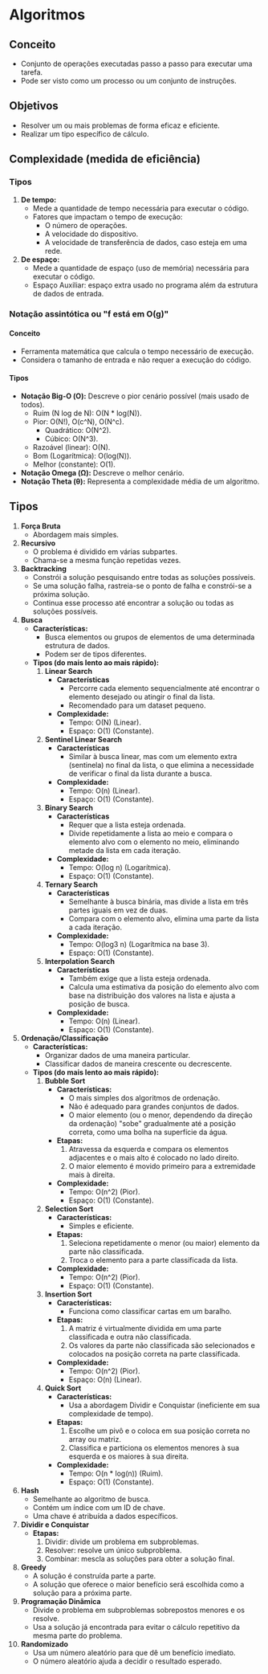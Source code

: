 # Algoritmos

## Conceito

- Conjunto de operações executadas passo a passo para executar uma tarefa.
- Pode ser visto como um processo ou um conjunto de instruções.

## Objetivos

- Resolver um ou mais problemas de forma eficaz e eficiente.
- Realizar um tipo específico de cálculo.

## Complexidade (medida de eficiência)

### Tipos

1. **De tempo:**
   - Mede a quantidade de tempo necessária para executar o código.
   - Fatores que impactam o tempo de execução:
     - O número de operações.
     - A velocidade do dispositivo.
     - A velocidade de transferência de dados, caso esteja em uma rede.
2. **De espaço:**
   - Mede a quantidade de espaço (uso de memória) necessária para executar o código.
   - Espaço Auxiliar: espaço extra usado no programa além da estrutura de dados de entrada.

### Notação assintótica ou "f está em Ο(g)"

#### Conceito

- Ferramenta matemática que calcula o tempo necessário de execução.
- Considera o tamanho de entrada e não requer a execução do código.

#### Tipos

- **Notação Big-O (Ο):** Descreve o pior cenário possível (mais usado de todos).
  - Ruim (N log de N): O(N \* log(N)).
  - Pior: O(N!), O(c^N), O(N^c).
    - Quadrático: O(N^2).
    - Cúbico: O(N^3).
  - Razoável (linear): O(N).
  - Bom (Logarítmica): O(log(N)).
  - Melhor (constante): O(1).
- **Notação Omega (Ω):** Descreve o melhor cenário.
- **Notação Theta (θ):** Representa a complexidade média de um algoritmo.

## Tipos

1. **Força Bruta**
   - Abordagem mais simples.
2. **Recursivo**
   - O problema é dividido em várias subpartes.
   - Chama-se a mesma função repetidas vezes.
3. **Backtracking**
   - Constrói a solução pesquisando entre todas as soluções possíveis.
   - Se uma solução falha, rastreia-se o ponto de falha e constrói-se a próxima solução.
   - Continua esse processo até encontrar a solução ou todas as soluções possíveis.
4. **Busca**
   - **Características:**
     - Busca elementos ou grupos de elementos de uma determinada estrutura de dados.
     - Podem ser de tipos diferentes.
   - **Tipos (do mais lento ao mais rápido):**
     1. **Linear Search**
        - **Características**
          - Percorre cada elemento sequencialmente até encontrar o elemento desejado ou atingir o final da lista.
          - Recomendado para um dataset pequeno.
        - **Complexidade:**
          - Tempo: O(N) (Linear).
          - Espaço: O(1) (Constante).
     2. **Sentinel Linear Search**
        - **Características**
          - Similar à busca linear, mas com um elemento extra (sentinela) no final da lista, o que elimina a necessidade de verificar o final da lista durante a busca.
        - **Complexidade:**
          - Tempo: O(n) (Linear).
          - Espaço: O(1) (Constante).
     3. **Binary Search**
        - **Características**
          - Requer que a lista esteja ordenada.
          - Divide repetidamente a lista ao meio e compara o elemento alvo com o elemento no meio, eliminando metade da lista em cada iteração.
        - **Complexidade:**
          - Tempo: O(log n) (Logarítmica).
          - Espaço: O(1) (Constante).
     4. **Ternary Search**
        - **Características**
          - Semelhante à busca binária, mas divide a lista em três partes iguais em vez de duas.
          - Compara com o elemento alvo, elimina uma parte da lista a cada iteração.
        - **Complexidade:**
          - Tempo: O(log3 n) (Logarítmica na base 3).
          - Espaço: O(1) (Constante).
     5. **Interpolation Search**
        - **Características**
          - Também exige que a lista esteja ordenada.
          - Calcula uma estimativa da posição do elemento alvo com base na distribuição dos valores na lista e ajusta a posição de busca.
        - **Complexidade:**
          - Tempo: O(n) (Linear).
          - Espaço: O(1) (Constante).
5. **Ordenação/Classificação**
   - **Características:**
     - Organizar dados de uma maneira particular.
     - Classificar dados de maneira crescente ou decrescente.
   - **Tipos (do mais lento ao mais rápido):**
     1. **Bubble Sort**
        - **Características:**
          - O mais simples dos algoritmos de ordenação.
          - Não é adequado para grandes conjuntos de dados.
          - O maior elemento (ou o menor, dependendo da direção da ordenação) "sobe" gradualmente até a posição correta, como uma bolha na superfície da água.
        - **Etapas:**
          1. Atravessa da esquerda e compara os elementos adjacentes e o mais alto é colocado no lado direito.
          2. O maior elemento é movido primeiro para a extremidade mais à direita.
        - **Complexidade:**
          - Tempo: O(n^2) (Pior).
          - Espaço: O(1) (Constante).
     2. **Selection Sort**
        - **Características:**
          - Simples e eficiente.
        - **Etapas:**
          1. Seleciona repetidamente o menor (ou maior) elemento da parte não classificada.
          2. Troca o elemento para a parte classificada da lista.
        - **Complexidade:**
          - Tempo: O(n^2) (Pior).
          - Espaço: O(1) (Constante).
     3. **Insertion Sort**
        - **Características:**
          - Funciona como classificar cartas em um baralho.
        - **Etapas:**
          1. A matriz é virtualmente dividida em uma parte classificada e outra não classificada.
          2. Os valores da parte não classificada são selecionados e colocados na posição correta na parte classificada.
        - **Complexidade:**
          - Tempo: O(n^2) (Pior).
          - Espaço: O(n) (Linear).
     4. **Quick Sort**
        - **Características:**
          - Usa a abordagem Dividir e Conquistar (ineficiente em sua complexidade de tempo).
        - **Etapas:**
          1. Escolhe um pivô e o coloca em sua posição correta no array ou matriz.
          2. Classifica e particiona os elementos menores à sua esquerda e os maiores à sua direita.
        - **Complexidade:**
          - Tempo: O(n \* log(n)) (Ruim).
          - Espaço: O(1) (Constante).
6. **Hash**
   - Semelhante ao algoritmo de busca.
   - Contém um índice com um ID de chave.
   - Uma chave é atribuída a dados específicos.
7. **Dividir e Conquistar**
   - **Etapas:**
     1. Dividir: divide um problema em subproblemas.
     2. Resolver: resolve um único subproblema.
     3. Combinar: mescla as soluções para obter a solução final.
8. **Greedy**
   - A solução é construída parte a parte.
   - A solução que oferece o maior benefício será escolhida como a solução para a próxima parte.
9. **Programação Dinâmica**
   - Divide o problema em subproblemas sobrepostos menores e os resolve.
   - Usa a solução já encontrada para evitar o cálculo repetitivo da mesma parte do problema.
10. **Randomizado**
    - Usa um número aleatório para que dê um benefício imediato.
    - O número aleatório ajuda a decidir o resultado esperado.

